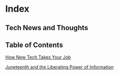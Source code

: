 # Index

## Tech News and Thoughts

## Table of Contents

[How New Tech Takes Your Job](/FORTRAN.md)

[Juneteenth and the Liberating Power of Information](/Juneteenth24.md)
<!-- 
[CSU - Computer Science Universe](./CSU.md)
 Building a Computer Science Universe-ity @ CodeCrew -- Render, BITCON, BTC?
    Teaching CS
        What is CS
        Relating CS to IRL
        How to Study CS
        Applied CS - Software Engineering
    Curriculum Development
        Communication
        Resources
        Culture
    Open Source
        Dev Tools
        C-Suite Apps
        Bitcoin
    Growing a Business/Team
        Leadership & Collaboration
        Forward Thinking

[Bitcoin](./Bitcoin.md) 
 Bitcoin = Computer Science + Economics + Philosophy
  NOT about profit in USD. 
  New Economic System to engage in
  Pitfalls of Fiat / USD Banking System
  Fixes available in BTC
  How to Engage
  Study Bitcoin

[Bitcoin For Memphis]()
![alt text](image.png)
Bitcoin in the Memphis Treasury
Public Wallet for Donations
High performing asset since 2009
Public Plan for funds - programs, roads, schools, future improvements, reno projects, future minded
    - blueprint for public departments to be transparent, self-sufficient, forward thinking
Savings Plan
Yearly/4-yearly profit taking plans
Renewable energy sources going towards mining
profit sharing with community - council? public vote? directed funding

Accept Global Donations - Better Plan and Little Marketing => More Funding

-->
[]()